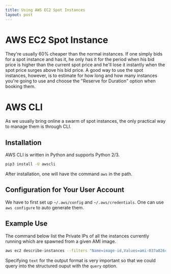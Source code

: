 ```yaml
---
title: Using AWS EC2 Spot Instances
layout: post
---
```


<script type="text/javascript" src="https://cdnjs.cloudflare.com/ajax/libs/mathjax/2.7.0/MathJax.js?config=TeX-AMS-MML_HTMLorMML"></script>
<script type="text/x-mathjax-config">MathJax.Hub.Config({tex2jax: {inlineMath: [['$','$'], ['\\(','\\)']]}});</script>

# AWS EC2 Spot Instance
They're usually 60% cheaper than the normal instances. If one simply bids for a spot instance and has it, he only has it for the period when his bid price is higher than the current spot price and he'll lose it instantly when the spot price surges above his bid price. A good way to use the spot instances, however, is to estimate for how long and how many instances you're going to use and choose the "Reserve for Duration" option when booking them.

# AWS CLI
As we usually bring online a swarm of spot instances, the only practical way to manage them is through CLI. 

## Installation
AWS CLI is written in Python and supports Python 2/3.

```bash
pip3 install -U awscli
```

After installation, one will have the command `aws` in the path.

## Configuration for Your User Account
We have to first set up `~/.aws/config` and `~/.aws/credentials`. One can use `aws configure` to auto generate them. 

## Example Use
The command below list the Private IPs of all the instances currently running which are spawned from a given AMI image.

```bash
aws ec2 describe-instances --filters "Name=image-id,Values=ami-037a826c" --output text --query "Reservations[*].Instances[*].PrivateIpAddress" 
```

Specifying `text` for the output format is very important so that we could query into the structured ouput with the `query` option.

